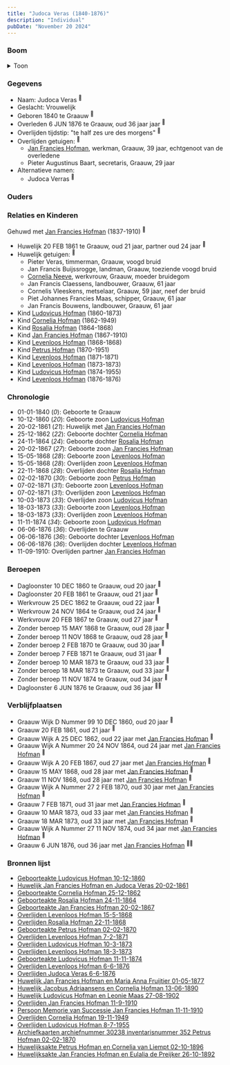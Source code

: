 ```yaml
---
title: "Judoca Veras (1840-1876)"
description: "Individual"
pubDate: "November 20 2024"
---
```


### Boom
<details><summary>Toon</summary>

![test](https://www.plantuml.com/plantuml/svg/dPRTJzim4C3V_LUSwCEUAiNvR55LGRjs6oeVOe0qJHDoawD4TMnafw0AyR_FfMuB3gBUdfBB-UpVdUyZHxfcgbvKdEXvAHwOOXLCMJwVARaGnL1ogQ1MJ6YZGb6J-x90o4kLSro_O_LGBw72QefAhp_f6XNAUlc0vCskEMTQmpC1W85K1Qgh-pAV2zIwrwjOAVfzYCWB8L_WulKeJSZQvE1aKSYSmGqgfW-0QVWH146KmTQkDHwCeb5aDd--Av4NBz0xdBBfydOgwvhZOHze9mxWcs9iyVHcZPulEBzbehZDbTHwAWsDMPp2oVMPCSdIZSdBZeK969juv2Lg-2xlAYPsI0b0QnIDa_7WKnGuELvjRppm9Q8KVeukW7Pfi4EoHBt39ooAKipCkZ20yMXWzaxfAzNOKD48MhoStTTBv5m-6RAjwSG4zh7C5wudOHnvUHB0rz5mTPf_R8tDwV7bAhXHmvEXL09voHeqCNXSSPXiQ49_cYwSdT-OHzorDe029apCK1Iisg5TIiq-8akyoEBrAPqqzYOBmurDfn6dJt8mZ5EVczlbYNyEHXJEXrVh73okLZN-Ba8JV4J1fMmIPLwvb9Yy-FNEt_strxJPubnWhJx8wuvNT6nmCl-qZcmU9VJVOjFruSasFDIRfsco7oO9FDkNMy3xBwffixy7cL3wu51R9vb_RPa6V3rPNLO2GsuQ9_e49_IfzERa-AzXO-TRksqREB7JPVV1DlQsxTQE73jouiYf8sUEt77axdiv2HoPEd98x11f_pO_10MAFrimsyzTHK9iEtKLAR5TpLLan3ONLz4Xjj9THPVOadCKnXsR_gw24fk8hY8avCXC2FFRz1S0)
</details>

### Gegevens
- Naam: Judoca Veras <sup><a href="../s00050/" style="text-decoration:none" title="Huwelijk Jan Francies Hofman en Judoca Veras 20-02-1861">:link:</a></sup>
- Geslacht: Vrouwelijk
- Geboren 1840 te Graauw <sup><a href="../s00050/" style="text-decoration:none" title="Huwelijk Jan Francies Hofman en Judoca Veras 20-02-1861">:link:</a></sup>
- Overleden 6 JUN 1876 te Graauw, oud 36 jaar jaar <sup><a href="../s00421/" style="text-decoration:none" title="Overlijden Judoca Veras 6-6-1876">:link:</a></sup>
- Overlijden tijdstip: "te half zes ure des morgens" <sup><a href="../s00421/" style="text-decoration:none" title="Overlijden Judoca Veras 6-6-1876">:link:</a></sup>
- Overlijden getuigen: <sup><a href="../s00421/" style="text-decoration:none" title="Overlijden Judoca Veras 6-6-1876">:link:</a></sup>
  - [Jan Francies Hofman](../i00035/), werkman, Graauw, 39 jaar, echtgenoot van de overledene
  - Pieter Augustinus Baart, secretaris, Graauw, 29 jaar
- Alternatieve namen:
  - Judoca Verras <sup><a href="../s00434/" style="text-decoration:none" title="Archiefkaarten archiefnummer 30238 inventarisnummer 352 Petrus Hofman 02-02-1870">:link:</a></sup>

### Ouders

### Relaties en Kinderen

Gehuwd met [Jan Francies Hofman](../i00035/) (1837-1910) <sup><a href="../s00050/" style="text-decoration:none" title="Huwelijk Jan Francies Hofman en Judoca Veras 20-02-1861">:link:</a></sup>
- Huwelijk 20 FEB 1861 te Graauw, oud 21 jaar, partner oud 24 jaar <sup><a href="../s00050/" style="text-decoration:none" title="Huwelijk Jan Francies Hofman en Judoca Veras 20-02-1861">:link:</a></sup>
- Huwelijk getuigen:  <sup><a href="../s00050/" style="text-decoration:none" title="Huwelijk Jan Francies Hofman en Judoca Veras 20-02-1861">:link:</a></sup>
  - Pieter Veras, timmerman, Graauw, voogd bruid
  - Jan Francis Buijssrogge, landman, Graauw, toeziende voogd bruid
  - [Cornelia Neeve](../i00022/), werkvrouw, Graauw, moeder bruidegom
  - Jan Francis Claessens, landbouwer, Graauw, 61 jaar
  - Cornelis Vleeskens, metselaar, Graauw, 59 jaar, neef der bruid
  - Piet Johannes Francies Maas, schipper, Graauw, 61 jaar
  - Jan Francis Bouwens, landbouwer, Graauw, 61 jaar
- Kind [Ludovicus Hofman](../i00243/) (1860-1873)
- Kind [Cornelia Hofman](../i00244/) (1862-1949)
- Kind [Rosalia Hofman](../i00245/) (1864-1868)
- Kind [Jan Francies Hofman](../i00246/) (1867-1910)
- Kind [Levenloos Hofman](../i00247/) (1868-1868)
- Kind [Petrus Hofman](../i00248/) (1870-1951)
- Kind [Levenloos Hofman](../i00249/) (1871-1871)
- Kind [Levenloos Hofman](../i00250/) (1873-1873)
- Kind [Ludovicus Hofman](../i00251/) (1874-1955)
- Kind [Levenloos Hofman](../i00252/) (1876-1876)

### Chronologie
- 01-01-1840 (<i>0</i>): Geboorte te Graauw
- 10-12-1860 (<i>20</i>): Geboorte zoon [Ludovicus Hofman](../i00243/)
- 20-02-1861 (<i>21</i>): Huwelijk met [Jan Francies Hofman](../i00035/)
- 25-12-1862 (<i>22</i>): Geboorte dochter [Cornelia Hofman](../i00244/)
- 24-11-1864 (<i>24</i>): Geboorte dochter [Rosalia Hofman](../i00245/)
- 20-02-1867 (<i>27</i>): Geboorte zoon [Jan Francies Hofman](../i00246/)
- 15-05-1868 (<i>28</i>): Geboorte zoon [Levenloos Hofman](../i00247/)
- 15-05-1868 (<i>28</i>): Overlijden zoon [Levenloos Hofman](../i00247/)
- 22-11-1868 (<i>28</i>): Overlijden dochter [Rosalia Hofman](../i00245/)
- 02-02-1870 (<i>30</i>): Geboorte zoon [Petrus Hofman](../i00248/)
- 07-02-1871 (<i>31</i>): Geboorte zoon [Levenloos Hofman](../i00249/)
- 07-02-1871 (<i>31</i>): Overlijden zoon [Levenloos Hofman](../i00249/)
- 10-03-1873 (<i>33</i>): Overlijden zoon [Ludovicus Hofman](../i00243/)
- 18-03-1873 (<i>33</i>): Geboorte zoon [Levenloos Hofman](../i00250/)
- 18-03-1873 (<i>33</i>): Overlijden zoon [Levenloos Hofman](../i00250/)
- 11-11-1874 (<i>34</i>): Geboorte zoon [Ludovicus Hofman](../i00251/)
- 06-06-1876 (<i>36</i>): Overlijden te Graauw
- 06-06-1876 (<i>36</i>): Geboorte dochter [Levenloos Hofman](../i00252/)
- 06-06-1876 (<i>36</i>): Overlijden dochter [Levenloos Hofman](../i00252/)
- 11-09-1910: Overlijden partner [Jan Francies Hofman](../i00035/)

### Beroepen
- Dagloonster 10 DEC 1860 te Graauw, oud 20 jaar <sup><a href="../s00409/" style="text-decoration:none" title="Geboorteakte Ludovicus Hofman 10-12-1860">:link:</a></sup>
- Dagloonster 20 FEB 1861 te Graauw, oud 21 jaar <sup><a href="../s00050/" style="text-decoration:none" title="Huwelijk Jan Francies Hofman en Judoca Veras 20-02-1861">:link:</a></sup>
- Werkvrouw 25 DEC 1862 te Graauw, oud 22 jaar <sup><a href="../s00410/" style="text-decoration:none" title="Geboorteakte Cornelia Hofman 25-12-1862">:link:</a></sup>
- Werkvrouw 24 NOV 1864 te Graauw, oud 24 jaar <sup><a href="../s00411/" style="text-decoration:none" title="Geboorteakte Rosalia Hofman 24-11-1864">:link:</a></sup>
- Werkvrouw 20 FEB 1867 te Graauw, oud 27 jaar <sup><a href="../s00412/" style="text-decoration:none" title="Geboorteakte Jan Francies Hofman 20-02-1867">:link:</a></sup>
- Zonder beroep 15 MAY 1868 te Graauw, oud 28 jaar <sup><a href="../s00413/" style="text-decoration:none" title="Overlijden Levenloos Hofman 15-5-1868">:link:</a></sup>
- Zonder beroep 11 NOV 1868 te Graauw, oud 28 jaar <sup><a href="../s00414/" style="text-decoration:none" title="Overlijden Rosalia Hofman 22-11-1868">:link:</a></sup>
- Zonder beroep 2 FEB 1870 te Graauw, oud 30 jaar <sup><a href="../s00415/" style="text-decoration:none" title="Geboorteakte Petrus Hofman 02-02-1870">:link:</a></sup>
- Zonder beroep 7 FEB 1871 te Graauw, oud 31 jaar <sup><a href="../s00416/" style="text-decoration:none" title="Overlijden Levenloos Hofman 7-2-1871">:link:</a></sup>
- Zonder beroep 10 MAR 1873 te Graauw, oud 33 jaar <sup><a href="../s00418/" style="text-decoration:none" title="Overlijden Ludovicus Hofman 10-3-1873">:link:</a></sup>
- Zonder beroep 18 MAR 1873 te Graauw, oud 33 jaar <sup><a href="../s00417/" style="text-decoration:none" title="Overlijden Levenloos Hofman 18-3-1873">:link:</a></sup>
- Zonder beroep 11 NOV 1874 te Graauw, oud 34 jaar <sup><a href="../s00419/" style="text-decoration:none" title="Geboorteakte Ludovicus Hofman 11-11-1874">:link:</a></sup>
- Dagloonster 6 JUN 1876 te Graauw, oud 36 jaar <sup><a href="../s00420/" style="text-decoration:none" title="Overlijden Levenloos Hofman 6-6-1876">:link:</a><a href="../s00421/" style="text-decoration:none" title="Overlijden Judoca Veras 6-6-1876">:link:</a></sup>

### Verblijfplaatsen
- Graauw Wijk D Nummer 99 10 DEC 1860, oud 20 jaar  <sup><a href="../s00409/" style="text-decoration:none" title="Geboorteakte Ludovicus Hofman 10-12-1860">:link:</a></sup>
- Graauw  20 FEB 1861, oud 21 jaar  <sup><a href="../s00050/" style="text-decoration:none" title="Huwelijk Jan Francies Hofman en Judoca Veras 20-02-1861">:link:</a></sup>
- Graauw Wijk A 25 DEC 1862, oud 22 jaar met [Jan Francies Hofman](../i00035/) <sup><a href="../s00410/" style="text-decoration:none" title="Geboorteakte Cornelia Hofman 25-12-1862">:link:</a></sup>
- Graauw Wijk A Nummer 20 24 NOV 1864, oud 24 jaar met [Jan Francies Hofman](../i00035/) <sup><a href="../s00411/" style="text-decoration:none" title="Geboorteakte Rosalia Hofman 24-11-1864">:link:</a></sup>
- Graauw Wijk A 20 FEB 1867, oud 27 jaar met [Jan Francies Hofman](../i00035/) <sup><a href="../s00412/" style="text-decoration:none" title="Geboorteakte Jan Francies Hofman 20-02-1867">:link:</a></sup>
- Graauw  15 MAY 1868, oud 28 jaar met [Jan Francies Hofman](../i00035/) <sup><a href="../s00413/" style="text-decoration:none" title="Overlijden Levenloos Hofman 15-5-1868">:link:</a></sup>
- Graauw  11 NOV 1868, oud 28 jaar met [Jan Francies Hofman](../i00035/) <sup><a href="../s00414/" style="text-decoration:none" title="Overlijden Rosalia Hofman 22-11-1868">:link:</a></sup>
- Graauw Wijk A Nummer 27 2 FEB 1870, oud 30 jaar met [Jan Francies Hofman](../i00035/) <sup><a href="../s00415/" style="text-decoration:none" title="Geboorteakte Petrus Hofman 02-02-1870">:link:</a></sup>
- Graauw  7 FEB 1871, oud 31 jaar met [Jan Francies Hofman](../i00035/) <sup><a href="../s00416/" style="text-decoration:none" title="Overlijden Levenloos Hofman 7-2-1871">:link:</a></sup>
- Graauw  10 MAR 1873, oud 33 jaar met [Jan Francies Hofman](../i00035/) <sup><a href="../s00418/" style="text-decoration:none" title="Overlijden Ludovicus Hofman 10-3-1873">:link:</a></sup>
- Graauw  18 MAR 1873, oud 33 jaar met [Jan Francies Hofman](../i00035/) <sup><a href="../s00417/" style="text-decoration:none" title="Overlijden Levenloos Hofman 18-3-1873">:link:</a></sup>
- Graauw Wijk A Nummer 27 11 NOV 1874, oud 34 jaar met [Jan Francies Hofman](../i00035/) <sup><a href="../s00419/" style="text-decoration:none" title="Geboorteakte Ludovicus Hofman 11-11-1874">:link:</a></sup>
- Graauw  6 JUN 1876, oud 36 jaar met [Jan Francies Hofman](../i00035/) <sup><a href="../s00420/" style="text-decoration:none" title="Overlijden Levenloos Hofman 6-6-1876">:link:</a><a href="../s00421/" style="text-decoration:none" title="Overlijden Judoca Veras 6-6-1876">:link:</a></sup>

### Bronnen lijst
- [Geboorteakte Ludovicus Hofman 10-12-1860](../s00409/)
- [Huwelijk Jan Francies Hofman en Judoca Veras 20-02-1861](../s00050/)
- [Geboorteakte Cornelia Hofman 25-12-1862](../s00410/)
- [Geboorteakte Rosalia Hofman 24-11-1864](../s00411/)
- [Geboorteakte Jan Francies Hofman 20-02-1867](../s00412/)
- [Overlijden Levenloos Hofman 15-5-1868](../s00413/)
- [Overlijden Rosalia Hofman 22-11-1868](../s00414/)
- [Geboorteakte Petrus Hofman 02-02-1870](../s00415/)
- [Overlijden Levenloos Hofman 7-2-1871](../s00416/)
- [Overlijden Ludovicus Hofman 10-3-1873](../s00418/)
- [Overlijden Levenloos Hofman 18-3-1873](../s00417/)
- [Geboorteakte Ludovicus Hofman 11-11-1874](../s00419/)
- [Overlijden Levenloos Hofman 6-6-1876](../s00420/)
- [Overlijden Judoca Veras 6-6-1876](../s00421/)
- [Huwelijk Jan Francies Hofman en Maria Anna Fruijtier 01-05-1877](../s00052/)
- [Huwelijk Jacobus Adriaansens en Cornelia Hofman 13-06-1890](../s00424/)
- [Huwelijk Ludovicus Hofman en Leonie Maas 27-08-1902](../s00425/)
- [Overlijden Jan Francies Hofman 11-9-1910](../s00054/)
- [Persoon Memorie van Successie Jan Francies Hofman 11-11-1910](../s00429/)
- [Overlijden Cornelia Hofman 19-11-1949](../s00431/)
- [Overlijden Ludovicus Hofman 8-7-1955](../s00432/)
- [Archiefkaarten archiefnummer 30238 inventarisnummer 352 Petrus Hofman 02-02-1870](../s00434/)
- [Huwelijksakte Petrus Hofman en Cornelia van Liempt 02-10-1896](../s00455/)
- [Huwelijksakte Jan Francies Hofman en Eulalia de Preijker 26-10-1892](../s00457/)